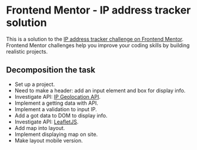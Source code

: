 # Frontend Mentor - IP address tracker solution

This is a solution to the [IP address tracker challenge on Frontend Mentor](https://www.frontendmentor.io/challenges/ip-address-tracker-I8-0yYAH0). Frontend Mentor challenges help you improve your coding skills by building realistic projects. 
## Decomposition the task

- Set up a project\.
- Need to make a header: add an input element and box for display info\.
- Investigate API: [IP Geolocation API](https://geo.ipify.org/)\.
- Implement a getting data with API\.
- Implement a validation to input IP\.
- Add a got data to DOM to display info\.
- Investigate API: [LeafletJS](https://leafletjs.com/)\.
- Add map into layout\.
- Implement displaying map on site\.
- Make layout mobile version\. 